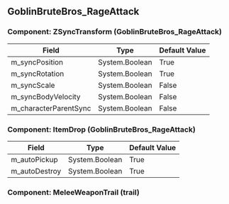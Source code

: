 ## GoblinBruteBros_RageAttack

### Component: ZSyncTransform (GoblinBruteBros_RageAttack)

|Field|Type|Default Value|
|---|---|---|
|m_syncPosition|System.Boolean|True|
|m_syncRotation|System.Boolean|True|
|m_syncScale|System.Boolean|False|
|m_syncBodyVelocity|System.Boolean|False|
|m_characterParentSync|System.Boolean|False|

### Component: ItemDrop (GoblinBruteBros_RageAttack)

|Field|Type|Default Value|
|---|---|---|
|m_autoPickup|System.Boolean|True|
|m_autoDestroy|System.Boolean|True|

### Component: MeleeWeaponTrail (trail)

